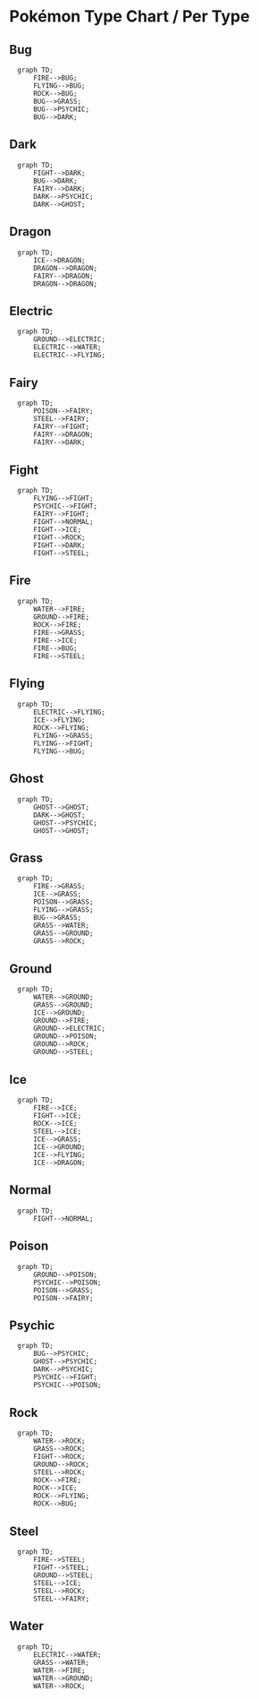 # Pokémon Type Chart / Per Type

## Bug

```mermaid
  graph TD;
      FIRE-->BUG;
      FLYING-->BUG;
      ROCK-->BUG;
      BUG-->GRASS;
      BUG-->PSYCHIC;
      BUG-->DARK;
```
## Dark

```mermaid
  graph TD;
      FIGHT-->DARK;
      BUG-->DARK;
      FAIRY-->DARK;
      DARK-->PSYCHIC;
      DARK-->GHOST;
```
## Dragon

```mermaid
  graph TD;
      ICE-->DRAGON;
      DRAGON-->DRAGON;
      FAIRY-->DRAGON;
      DRAGON-->DRAGON;
```
## Electric

```mermaid
  graph TD;
      GROUND-->ELECTRIC;
      ELECTRIC-->WATER;
      ELECTRIC-->FLYING;
```
## Fairy

```mermaid
  graph TD;
      POISON-->FAIRY;
      STEEL-->FAIRY;
      FAIRY-->FIGHT;
      FAIRY-->DRAGON;
      FAIRY-->DARK;
```
## Fight

```mermaid
  graph TD;
      FLYING-->FIGHT;
      PSYCHIC-->FIGHT;
      FAIRY-->FIGHT;
      FIGHT-->NORMAL;
      FIGHT-->ICE;
      FIGHT-->ROCK;
      FIGHT-->DARK;
      FIGHT-->STEEL;
```
## Fire

```mermaid
  graph TD;
      WATER-->FIRE;
      GROUND-->FIRE;
      ROCK-->FIRE;
      FIRE-->GRASS;
      FIRE-->ICE;
      FIRE-->BUG;
      FIRE-->STEEL;
```
## Flying

```mermaid
  graph TD;
      ELECTRIC-->FLYING;
      ICE-->FLYING;
      ROCK-->FLYING;
      FLYING-->GRASS;
      FLYING-->FIGHT;
      FLYING-->BUG;
```
## Ghost

```mermaid
  graph TD;
      GHOST-->GHOST;
      DARK-->GHOST;
      GHOST-->PSYCHIC;
      GHOST-->GHOST;
```
## Grass

```mermaid
  graph TD;
      FIRE-->GRASS;
      ICE-->GRASS;
      POISON-->GRASS;
      FLYING-->GRASS;
      BUG-->GRASS;
      GRASS-->WATER;
      GRASS-->GROUND;
      GRASS-->ROCK;
```
## Ground

```mermaid
  graph TD;
      WATER-->GROUND;
      GRASS-->GROUND;
      ICE-->GROUND;
      GROUND-->FIRE;
      GROUND-->ELECTRIC;
      GROUND-->POISON;
      GROUND-->ROCK;
      GROUND-->STEEL;
```
## Ice

```mermaid
  graph TD;
      FIRE-->ICE;
      FIGHT-->ICE;
      ROCK-->ICE;
      STEEL-->ICE;
      ICE-->GRASS;
      ICE-->GROUND;
      ICE-->FLYING;
      ICE-->DRAGON;
```
## Normal

```mermaid
  graph TD;
      FIGHT-->NORMAL;
```
## Poison

```mermaid
  graph TD;
      GROUND-->POISON;
      PSYCHIC-->POISON;
      POISON-->GRASS;
      POISON-->FAIRY;
```
## Psychic

```mermaid
  graph TD;
      BUG-->PSYCHIC;
      GHOST-->PSYCHIC;
      DARK-->PSYCHIC;
      PSYCHIC-->FIGHT;
      PSYCHIC-->POISON;
```
## Rock

```mermaid
  graph TD;
      WATER-->ROCK;
      GRASS-->ROCK;
      FIGHT-->ROCK;
      GROUND-->ROCK;
      STEEL-->ROCK;
      ROCK-->FIRE;
      ROCK-->ICE;
      ROCK-->FLYING;
      ROCK-->BUG;
```
## Steel

```mermaid
  graph TD;
      FIRE-->STEEL;
      FIGHT-->STEEL;
      GROUND-->STEEL;
      STEEL-->ICE;
      STEEL-->ROCK;
      STEEL-->FAIRY;
```
## Water

```mermaid
  graph TD;
      ELECTRIC-->WATER;
      GRASS-->WATER;
      WATER-->FIRE;
      WATER-->GROUND;
      WATER-->ROCK;
```
